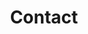 ---
title: "Contact"
description: "this is meta description"
layout: "contact"
draft: false

contact_info:
  title: "Get in touch today!"
  subtitle: "Contact"
  content: "Sign up for our newsletter and send us a note."

  blocks:
  - image: "images/features/07.webp"
    title: "Press"
    description: "Contact us for breaking news stories on Handex, mobile computing, and accessibility"
    email: "press@handex.io"
    phone: "(855) 360-0512"

  - image: "images/features/08.webp"
    title: "Help & Support"
    description: "Help and support for Handex users."
    email: "support@handex.io"
    phone: "(855) 360-0512"

  - image: "images/features/09.webp"
    title: "Sales"
    description: "Bulk sales information for early adopters"
    email: "sales@handex.io"
    phone: "(855) 360-0512"


---